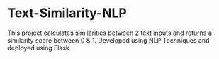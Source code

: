 # Text-Similarity-NLP
This project calculates similarities between 2 text inputs and returns a similarity score between 0 &amp; 1. Developed using NLP Techniques and deployed using Flask
